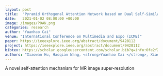 ```yaml
---
layout: post
title:  "Pyramid Orthogonal Attention Network based on Dual Self-Similarity for Accurate Mr Image Super-Resolution"
date:   2021-01-02 08:00:00 +00:00
image: /images/POAN.png
categories: research
author: "Yuanhao Cai"
venue: "International Conference on Multimedia and Expo (ICME)"
paper: https://ieeexplore.ieee.org/abstract/document/9428112
project: https://ieeexplore.ieee.org/abstract/document/9428112
bibtex: https://scholar.googleusercontent.com/scholar.bib?q=info:Ofe2fZC1xZIJ:scholar.google.com/&output=citation&scisdr=CgXzW2SUEPyMrVM62e4:AAGBfm0AAAAAYdk8we61UaBD8BeBXXnKhxx2V6zMEhzC&scisig=AAGBfm0AAAAAYdk8wTpan_uKVjm6K9I1RdXg5EIfPBSz&scisf=4&ct=citation&cd=-1&hl=zh-CN&scfhb=1
authors: "Xiaowan Hu, Haoqian Wang, <strong>Yuanhao Cai </strong>, Xiaole Zhao, and Yulun Zhang"
---
```

A novel self-attention mechanism for MR image super-resolution